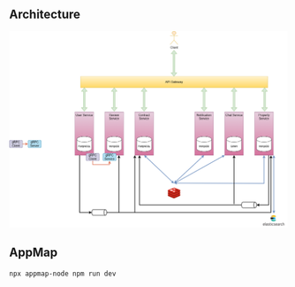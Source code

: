 ## Architecture

![Architecture diagram](./docs/KLTN_Architecture.drawio.png)

## AppMap

```bash
npx appmap-node npm run dev
```
